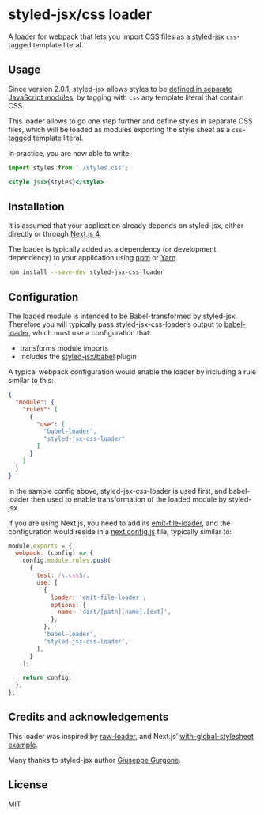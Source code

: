# styled-jsx/css loader

A loader for webpack that lets you import CSS files as a [styled-jsx](https://www.npmjs.com/package/styled-jsx) `css`-tagged template literal.

## Usage

Since version 2.0.1, styled-jsx allows styles to be [defined in separate JavaScript modules](https://github.com/zeit/styled-jsx#keeping-css-in-separate-files), by tagging with `css` any template literal that contain CSS.

This loader allows to go one step further and define styles in separate CSS files, which will be loaded as modules exporting the style sheet as a `css`-tagged template literal.

In practice, you are now able to write:

```jsx
import styles from './styles.css';

<style jsx>{styles}</style>
```

## Installation

It is assumed that your application already depends on styled-jsx, either directly or through [Next.js 4](https://zeit.co/blog/next4).

The loader is typically added as a dependency (or development dependency) to your application using [npm](https://www.npmjs.com/) or [Yarn](https://yarnpkg.com/).

```bash
npm install --save-dev styled-jsx-css-loader
```

## Configuration

The loaded module is intended to be Babel-transformed by styled-jsx. Therefore you will typically pass styled-jsx-css-loader’s output to [babel-loader](https://github.com/babel/babel-loader), which must use a configuration that:

- transforms module imports
- includes the [styled-jsx/babel](https://github.com/zeit/styled-jsx/blob/master/src/babel.js) plugin

A typical webpack configuration would enable the loader by including a rule similar to this:

```json
{
  "module": {
    "rules": [
      {
        "use": [
          "babel-loader",
          "styled-jsx-css-loader"
        ]
      }
    ]
  }
}
```

In the sample config above, styled-jsx-css-loader is used first, and babel-loader then used to enable transformation of the loaded module by styled-jsx.

If you are using Next.js, you need to add its [emit-file-loader](https://github.com/zeit/next.js/blob/master/server/build/loaders/emit-file-loader.js), and the configuration would reside in a [next.config.js](https://github.com/zeit/next.js#customizing-webpack-config) file, typically similar to:

```js
module.exports = {
  webpack: (config) => {
    config.module.rules.push(
      {
        test: /\.css$/,
        use: [
          {
            loader: 'emit-file-loader',
            options: {
              name: 'dist/[path][name].[ext]',
            },
          },
          'babel-loader',
          'styled-jsx-css-loader',
        ],
      }
    );

    return config;
  },
};
```

## Credits and acknowledgements

This loader was inspired by [raw-loader](https://github.com/webpack-contrib/raw-loader), and Next.js’ [with-global-stylesheet example](https://github.com/zeit/next.js/tree/master/examples/with-global-stylesheet).

Many thanks to styled-jsx author [Giuseppe Gurgone](https://twitter.com/giuseppegurgone).

## License

MIT